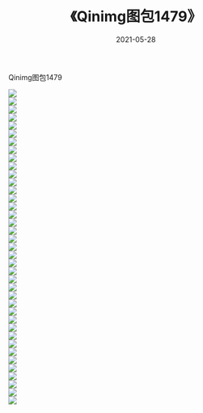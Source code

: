 ﻿---
layout: post
title:  《Qinimg图包1479》
date:   2021-05-28
img: http://imgx.orgx.ga/Qinimg图包/Qinimg图包1479/000.jpg
categories: [美女, 清纯, 唯美]
---

Qinimg图包1479

 ![](http://imgx.orgx.ga/Qinimg图包/Qinimg图包1479/001.jpg) <br>![](http://imgx.orgx.ga/Qinimg图包/Qinimg图包1479/002.jpg) <br>![](http://imgx.orgx.ga/Qinimg图包/Qinimg图包1479/003.jpg) <br>![](http://imgx.orgx.ga/Qinimg图包/Qinimg图包1479/004.jpg) <br>![](http://imgx.orgx.ga/Qinimg图包/Qinimg图包1479/005.jpg) <br>![](http://imgx.orgx.ga/Qinimg图包/Qinimg图包1479/006.jpg) <br>![](http://imgx.orgx.ga/Qinimg图包/Qinimg图包1479/007.jpg) <br>![](http://imgx.orgx.ga/Qinimg图包/Qinimg图包1479/008.jpg) <br>![](http://imgx.orgx.ga/Qinimg图包/Qinimg图包1479/009.jpg) <br>![](http://imgx.orgx.ga/Qinimg图包/Qinimg图包1479/010.jpg) <br>![](http://imgx.orgx.ga/Qinimg图包/Qinimg图包1479/011.jpg) <br>![](http://imgx.orgx.ga/Qinimg图包/Qinimg图包1479/012.jpg) <br>![](http://imgx.orgx.ga/Qinimg图包/Qinimg图包1479/013.jpg) <br>![](http://imgx.orgx.ga/Qinimg图包/Qinimg图包1479/014.jpg) <br>![](http://imgx.orgx.ga/Qinimg图包/Qinimg图包1479/015.jpg) <br>![](http://imgx.orgx.ga/Qinimg图包/Qinimg图包1479/016.jpg) <br>![](http://imgx.orgx.ga/Qinimg图包/Qinimg图包1479/017.jpg) <br>![](http://imgx.orgx.ga/Qinimg图包/Qinimg图包1479/018.jpg) <br>![](http://imgx.orgx.ga/Qinimg图包/Qinimg图包1479/019.jpg) <br>![](http://imgx.orgx.ga/Qinimg图包/Qinimg图包1479/020.jpg) <br>![](http://imgx.orgx.ga/Qinimg图包/Qinimg图包1479/021.jpg) <br>![](http://imgx.orgx.ga/Qinimg图包/Qinimg图包1479/022.jpg) <br>![](http://imgx.orgx.ga/Qinimg图包/Qinimg图包1479/023.jpg) <br>![](http://imgx.orgx.ga/Qinimg图包/Qinimg图包1479/024.jpg) <br>![](http://imgx.orgx.ga/Qinimg图包/Qinimg图包1479/025.jpg) <br>![](http://imgx.orgx.ga/Qinimg图包/Qinimg图包1479/026.jpg) <br>![](http://imgx.orgx.ga/Qinimg图包/Qinimg图包1479/027.jpg) <br>![](http://imgx.orgx.ga/Qinimg图包/Qinimg图包1479/028.jpg) <br>![](http://imgx.orgx.ga/Qinimg图包/Qinimg图包1479/029.jpg) <br>![](http://imgx.orgx.ga/Qinimg图包/Qinimg图包1479/030.jpg) <br>![](http://imgx.orgx.ga/Qinimg图包/Qinimg图包1479/031.jpg) <br>![](http://imgx.orgx.ga/Qinimg图包/Qinimg图包1479/032.jpg) <br>![](http://imgx.orgx.ga/Qinimg图包/Qinimg图包1479/033.jpg) <br>![](http://imgx.orgx.ga/Qinimg图包/Qinimg图包1479/034.jpg) <br>![](http://imgx.orgx.ga/Qinimg图包/Qinimg图包1479/035.jpg) <br>![](http://imgx.orgx.ga/Qinimg图包/Qinimg图包1479/036.jpg) <br>![](http://imgx.orgx.ga/Qinimg图包/Qinimg图包1479/037.jpg) <br>![](http://imgx.orgx.ga/Qinimg图包/Qinimg图包1479/038.jpg) <br>![](http://imgx.orgx.ga/Qinimg图包/Qinimg图包1479/039.jpg) <br>